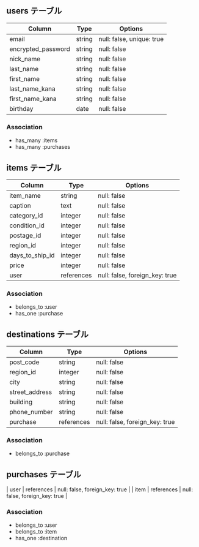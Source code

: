 ## users テーブル
| Column             | Type   | Options                   |
| ------------------ | ------ | ------------------------- |
| email              | string | null: false, unique: true |
| encrypted_password | string | null: false               |
| nick_name          | string | null: false               |
| last_name          | string | null: false               |
| first_name         | string | null: false               |
| last_name_kana     | string | null: false               |
| first_name_kana    | string | null: false               |
| birthday           | date   | null: false               |

### Association

- has_many :items
- has_many :purchases

## items テーブル
| Column             | Type      | Options                         |
| ------------------ | --------- | ------------------------------- |
| item_name          | string    | null: false                     |
| caption            | text      | null: false                     |
| category_id        | integer   | null: false                     |
| condition_id       | integer   | null: false                     |
| postage_id         | integer   | null: false                     |
| region_id          | integer   | null: false                     |
| days_to_ship_id    | integer   | null: false                     |
| price              | integer   | null: false                     |
| user               | references| null: false, foreign_key: true  |


### Association

- belongs_to :user
- has_one :purchase

## destinations テーブル
| Column             | Type       | Options                         |
| ------------------ | ---------- | ------------------------------- |
| post_code          | string     | null: false                     |
| region_id          | integer    | null: false                     |
| city               | string     | null: false                     |
| street_address     | string     | null: false                     |
| building           | string     | null: false                     |
| phone_number       | string     | null: false                     |
| purchase           | references | null: false, foreign_key: true  |

### Association

- belongs_to :purchase

## purchases テーブル
| user         | references | null: false, foreign_key: true  |
| item         | references | null: false, foreign_key: true  |

### Association

- belongs_to :user
- belongs_to :item
- has_one :destination